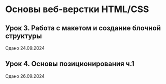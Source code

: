 # Основы веб-верстки HTML/CSS

## Урок 3. Работа с макетом и cоздание блочной структуры

Сдано 24.09.2024

## Урок 4. Основы позиционирования ч.1

Сдано 26.09.2024